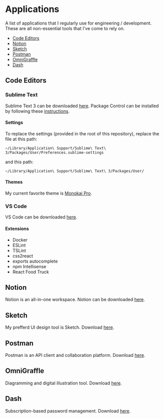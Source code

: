 # Applications 

A list of applications that I regularly use for engineering / development. These are all non-essential tools that I've come to rely on. 

* [Code Editors](#code-editors)
* [Notion](#notion)
* [Sketch](#sketch)
* [Postman](#postman)
* [OmniGraffle](#omnigraffle)
* [Dash](#dash)

## Code Editors

### Sublime Text

Sublime Text 3 can be downloaded [here](https://www.sublimetext.com/3). Package Control can be installed by following these [instructions](https://packagecontrol.io/installation).

#### Settings

To replace the settings (provided in the root of this repository), replace the file at this path:

```
~/Library/Application\ Support/Sublime\ Text\ 3/Packages/User/Preferences.sublime-settings
```

and this path:

```
~/Library/Application\ Support/Sublime\ Text\ 3/Packages/User/
```

#### Themes

My current favorite theme is [Monokai Pro](https://packagecontrol.io/packages/Theme%20-%20Monokai%20Pro).

### VS Code

VS Code can be downloaded [here](https://code.visualstudio.com/download).

#### Extensions

* Docker 
* ESLint
* TSLint
* css2react
* exports autocomplete
* npm Intellisense 
* React Food Truck 

## Notion 

Notion is an all-in-one workspace. Notion can be downloaded [here](https://www.notion.so/).

## Sketch 

My prefferd UI design tool is Sketch. Download [here](https://www.sketch.com/).

## Postman 

Postman is an API client and collaboration platform. Download [here](https://www.getpostman.com/). 

## OmniGraffle 

Diagramming and digital illustration tool. Download [here](https://www.omnigroup.com/omnigraffle/).

## Dash 

Subscription-based password management. Download [here](https://www.dashlane.com/).